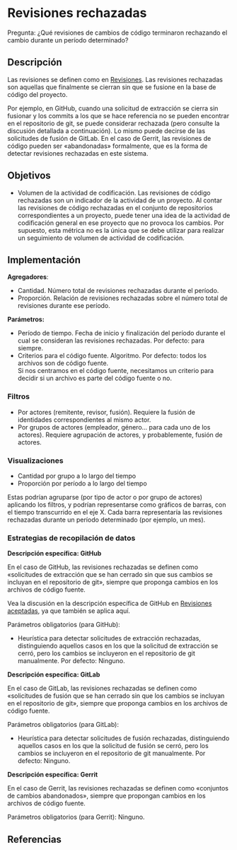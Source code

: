 # Revisiones rechazadas

Pregunta: ¿Qué revisiones de cambios de código terminaron rechazando el cambio durante un período determinado?


## Descripción

Las revisiones se definen como en [Revisiones](https://github.com/chaoss/wg-evolution/blob/master/metrics/Reviews.md). Las revisiones rechazadas son aquellas que finalmente se cierran sin que se fusione en la base de código del proyecto.

Por ejemplo, en GitHub, cuando una solicitud de extracción se cierra sin fusionar y los commits a los que se hace referencia no se pueden encontrar en el repositorio de git, se puede considerar rechazada (pero consulte la discusión detallada a continuación). Lo mismo puede decirse de las solicitudes de fusión de GitLab. En el caso de Gerrit, las revisiones de código pueden ser «abandonadas» formalmente, que es la forma de detectar revisiones rechazadas en este sistema.


## Objetivos

* Volumen de la actividad de codificación. Las revisiones de código rechazadas son un indicador de la actividad de un proyecto. Al contar las revisiones de código rechazadas en el conjunto de repositorios correspondientes a un proyecto, puede tener una idea de la actividad de codificación general en ese proyecto que no provoca los cambios. Por supuesto, esta métrica no es la única que se debe utilizar para realizar un seguimiento de volumen de actividad de codificación.



## Implementación

**Agregadores**:
* Cantidad. Número total de revisiones rechazadas durante el período.
* Proporción. Relación de revisiones rechazadas sobre el número total de revisiones durante ese período.

**Parámetros:**
* Período de tiempo. Fecha de inicio y finalización del período durante el cual se consideran las revisiones rechazadas. Por defecto: para siempre.
* Criterios para el código fuente. Algoritmo. Por defecto: todos los archivos son de código fuente.  
  Si nos centramos en el código fuente, necesitamos un criterio para decidir si un archivo es parte del código fuente o no.


### Filtros

* Por actores (remitente, revisor, fusión). Requiere la fusión de identidades correspondientes al mismo actor.
* Por grupos de actores (empleador, género... para cada uno de los actores). Requiere agrupación de actores, y probablemente, fusión de actores.


### Visualizaciones

* Cantidad por grupo a lo largo del tiempo
* Proporción por período a lo largo del tiempo

Estas podrían agruparse (por tipo de actor o por grupo de actores) aplicando los filtros, y podrían representarse como gráficos de barras, con el tiempo transcurrido en el eje X. Cada barra representaría las revisiones rechazadas durante un período determinado (por ejemplo, un mes).


### Estrategias de recopilación de datos

**Descripción específica: GitHub**

En el caso de GitHub, las revisiones rechazadas se definen como «solicitudes de extracción que se han cerrado sin que sus cambios se incluyan en el repositorio de git», siempre que proponga cambios en los archivos de código fuente.

Vea la discusión en la descripción específica de GitHub en [Revisiones aceptadas](https://github.com/chaoss/wg-evolution/blob/master/metrics/Reviews_Accepted.md), ya que también se aplica aquí.

Parámetros obligatorios (para GitHub):

* Heurística para detectar solicitudes de extracción rechazadas, distinguiendo aquellos casos en los que la solicitud de extracción se cerró, pero los cambios se incluyeron en el repositorio de git manualmente. Por defecto: Ninguno.

**Descripción específica: GitLab**

En el caso de GitLab, las revisiones rechazadas se definen como «solicitudes de fusión que se han cerrado sin que los cambios se incluyan en el repositorio de git», siempre que proponga cambios en los archivos de código fuente.

Parámetros obligatorios (para GitLab):

* Heurística para detectar solicitudes de fusión rechazadas, distinguiendo aquellos casos en los que la solicitud de fusión se cerró, pero los cambios se incluyeron en el repositorio de git manualmente. Por defecto: Ninguno.

**Descripción específica: Gerrit**

En el caso de Gerrit, las revisiones rechazadas se definen como «conjuntos de cambios abandonados», siempre que propongan cambios en los archivos de código fuente.

Parámetros obligatorios (para Gerrit): Ninguno.

## Referencias

